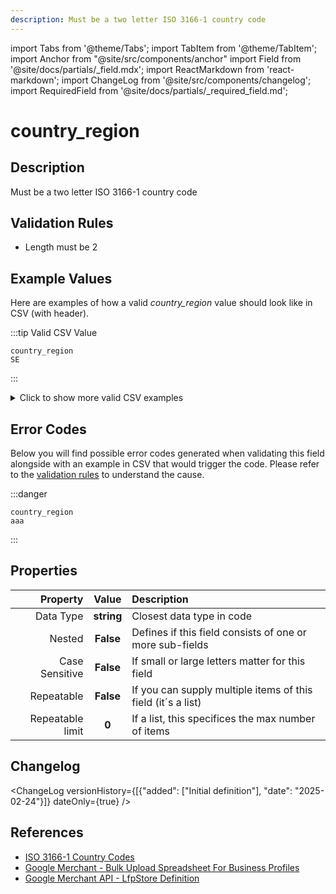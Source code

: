 ```yaml
---
description: Must be a two letter ISO 3166-1 country code
---
```


import Tabs from '@theme/Tabs';
import TabItem from '@theme/TabItem';
import Anchor from "@site/src/components/anchor"
import Field from '@site/docs/partials/_field.mdx';
import ReactMarkdown from 'react-markdown';
import ChangeLog from '@site/src/components/changelog';
import RequiredField from '@site/docs/partials/_required_field.md';

# country_region

<RequiredField/>

## Description

Must be a two letter ISO 3166-1 country code






## Validation Rules

- Length must be 2


## Example Values

Here are examples of how a valid *country_region* value  should look like in CSV (with header).

:::tip Valid CSV Value

```csv
country_region
SE
```

:::

<details>
  <summary>Click to show more valid CSV examples</summary>
  <div>

```csv
country_region
SE
```

```csv
country_region
DK
```


  </div>
</details>

## Error Codes

Below you will find possible error codes generated when validating this field alongside with an example in CSV that would trigger the code. Please refer to the [validation rules](#validation-rules) to understand the cause.

:::danger <Anchor id="validation_invalid_length" title="validation_invalid_length" />

```csv
country_region
aaa
```

:::



## Properties

|     **Property** |         **Value**          | **Description**                                              |
|-----------------:|:--------------------------:|:-------------------------------------------------------------|
|        Data Type |    **string**     | Closest data type in code                                    |
|           Nested |      **False**      | Defines if this field consists of one or more sub-fields     |
|   Case Sensitive |  **False**  | If small or large letters matter for this field              |
|       Repeatable |    **False**    | If you can supply multiple items of this field (it´s a list) |
| Repeatable limit | **0** | If a list, this specifices the max number of items           |

## Changelog
<ChangeLog versionHistory={[{"added": ["Initial definition"], "date": "2025-02-24"}]} dateOnly={true} />

## References
- [ISO 3166-1 Country Codes](https://en.wikipedia.org/wiki/ISO_3166-1)
- [Google Merchant - Bulk Upload Spreadsheet For Business Profiles](https://support.google.com/business/answer/3370250?hl=en&sjid=9926158084056215740-EU)
- [Google Merchant API - LfpStore Definition](https://developers.google.com/merchant/api/reference/rest/lfp_v1beta/accounts.lfpStores#LfpStore)

